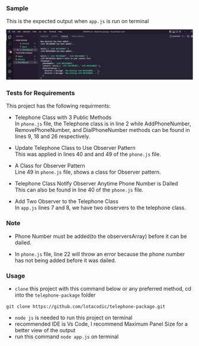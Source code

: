 ### Sample
This is the expected output when `app.js` is run on terminal

  <img src="image\Screenshot (386).png">


### Tests for Requirements

This project has the following requirments:

- Telephone Class with 3 Public Methods <br/>
In `phone.js` file, the Telephone class is in line 2 while AddPhoneNumber, RemovePhoneNumber, and DialPhoneNumber methods can be found in lines 9, 18 and 26 respectively.

- Update Telephone Class to Use Observer Pattern <br/>
This was applied in lines 40 and and 49 of the `phone.js` file.

- A Class for Observer Pattern <br>
Line 49 in `phone.js` file, shows a class for Observer pattern.

- Telephone Class Notify Observer Anytime Phone Number is Dailed <br/>
This can also be found in line 40 of the `phone.js` file.

- Add Two Observer to the Telephone Class <br/>
In `app.js` lines 7 and 8, we have two observers to the telephone class.

### Note
- Phone Number must be added(to the observersArray) before it can be dailed.

- In `phone.js` file, line 22 will throw an error because the phone number has not being added before it was dailed.


### Usage
- `clone` this project with this command below or any preferred method, cd into the `telephone-package` folder
```
git clone https://github.com/lotacodic/telephone-package.git
```
- `node js` is needed to run this project on terminal 
- recommended IDE is Vs Code, I recommend Maximum Panel Size for a better view of the output
- run this command `node app.js` on terminal 
